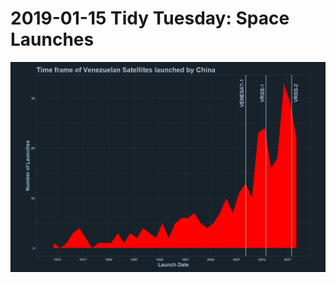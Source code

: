 # 2019-01-15 Tidy Tuesday: Space Launches

![Venezuelan Space Launches](https://github.com/RDelgado1980/dataviz/blob/main/tidytuesday/20190115/VenezuelanSatellites.png?raw=true)
